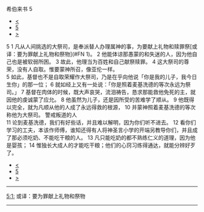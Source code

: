 ﻿





 希伯来书 5




* [<](bible/HEB04.md)
* [5](bible/HEB.md)
* [>](bible/HEB06.md)



 
5 
1 凡从人间挑选的大祭司，是奉派替人办理属神的事，为要献上礼物和赎罪祭[或译：要为罪献上礼物和祭物](#FN
1)。 
2 他能体谅那愚蒙的和失迷的人，因为他自己也是被软弱所困。 
3 故此，他理当为百姓和自己献祭赎罪。 
4 这大祭司的尊荣，没有人自取。惟要蒙神所召，像亚伦一样。  
5 如此，基督也不是自取荣耀作大祭司，乃是在乎向他说「你是我的儿子，我今日生你」的那一位； 
6 就如经上又有一处说：「你是照着麦基洗德的等次永远为祭司。」 
7 基督在肉体的时候，既大声哀哭，流泪祷告，恳求那能救他免死的主，就因他的虔诚蒙了应允。 
8 他虽然为儿子，还是因所受的苦难学了顺从。 
9 他既得以完全，就为凡顺从他的人成了永远得救的根源， 
10 并蒙神照着麦基洗德的等次称他为大祭司。 警戒叛道的人  
11 论到麦基洗德，我们有好些话，并且难以解明，因为你们听不进去。 
12 看你们学习的工夫，本该作师傅，谁知还得有人将神圣言小学的开端另教导你们，并且成了那必须吃奶、不能吃干粮的人。 
13 凡只能吃奶的都不熟练仁义的道理，因为他是婴孩； 
14 惟独长大成人的才能吃干粮；他们的心窍习练得通达，就能分辨好歹了。 
* [<](bible/HEB04.md)
* [5](bible/HEB.md)
* [>](bible/HEB06.md)





---


[5:1:](#V1)
或译：要为罪献上礼物和祭物




---









